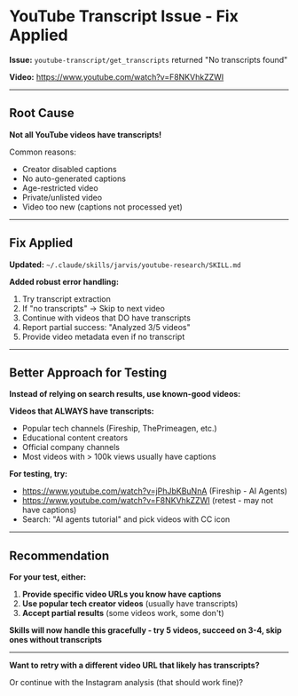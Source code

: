 # YouTube Transcript Issue - Fix Applied

**Issue:** `youtube-transcript/get_transcripts` returned "No transcripts found"

**Video:** https://www.youtube.com/watch?v=F8NKVhkZZWI

---

## Root Cause

**Not all YouTube videos have transcripts!**

Common reasons:

- Creator disabled captions
- No auto-generated captions
- Age-restricted video
- Private/unlisted video
- Video too new (captions not processed yet)

---

## Fix Applied

**Updated:** `~/.claude/skills/jarvis/youtube-research/SKILL.md`

**Added robust error handling:**

1. Try transcript extraction
2. If "no transcripts" → Skip to next video
3. Continue with videos that DO have transcripts
4. Report partial success: "Analyzed 3/5 videos"
5. Provide video metadata even if no transcript

---

## Better Approach for Testing

**Instead of relying on search results, use known-good videos:**

**Videos that ALWAYS have transcripts:**

- Popular tech channels (Fireship, ThePrimeagen, etc.)
- Educational content creators
- Official company channels
- Most videos with > 100k views usually have captions

**For testing, try:**

- https://www.youtube.com/watch?v=jPhJbKBuNnA (Fireship - AI Agents)
- https://www.youtube.com/watch?v=F8NKVhkZZWI (retest - may not have captions)
- Search: "AI agents tutorial" and pick videos with CC icon

---

## Recommendation

**For your test, either:**

1. **Provide specific video URLs you know have captions**
2. **Use popular tech creator videos** (usually have transcripts)
3. **Accept partial results** (some videos work, some don't)

**Skills will now handle this gracefully - try 5 videos, succeed on 3-4, skip ones without transcripts**

---

**Want to retry with a different video URL that likely has transcripts?**

Or continue with the Instagram analysis (that should work fine)?
